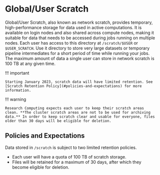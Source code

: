 # Global/User Scratch

Global/User Scratch, also known as network scratch, provides temporary, high-performance storage for data used in active computations. It is available on login nodes and also shared across compute nodes, making it suitable for data that needs to be accessed during jobs running on multiple nodes. Each user has access to this directory at `/scratch/$USER` or `$USER_SCRATCH`. Use it directory to store very large datasets or temporary pipeline intermediates for a short period of time while running your jobs. The maximum amount of data a single user can store in network scratch is 100 TB at any given time.

<!-- markdownlint-disable MD046 -->
!!! important

    Starting January 2023, scratch data will have limited retention. See [Scratch Retention Policy](#policies-and-expectations) for more information.
<!-- markdownlint-enable MD046 -->

<!-- markdownlint-disable MD046 -->
!!! warning

    Research Computing expects each user to keep their scratch areas clean. **The cluster scratch areas are not to be used for archiving data.** In order to keep scratch clear and usable for everyone, files older than 30 days will be eligible for deletion.
<!-- markdownlint-enable MD046 -->

## Policies and Expectations

Data stored in `/scratch` is subject to two limited retention policies.

- Each user will have a quota of 100 TB of scratch storage.
- Files will be retained for a maximum of 30 days, after which they become eligible for deletion.
